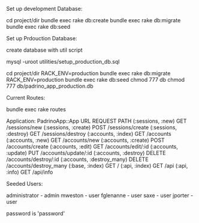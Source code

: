 Set up development Database:

cd project/dir
bundle exec rake db:create
bundle exec rake db:migrate
bundle exec rake db:seed



Set up Prdouction Database:

create database with util script

mysql -uroot utilities/setup_production_db.sql

cd project/dir
RACK_ENV=production bundle exec rake db:migrate
RACK_ENV=production bundle exec rake db:seed
chmod 777 db
chmod 777 db/padrino_app_production.db



Current Routes:

bundle exec rake routes

Application: PadrinoApp::App
    URL                           REQUEST  PATH
    (:sessions, :new)               GET    /sessions/new
    (:sessions, :create)           POST    /sessions/create
    (:sessions, :destroy)           GET    /sessions/destroy
    (:accounts, :index)             GET    /accounts
    (:accounts, :new)               GET    /accounts/new
    (:accounts, :create)           POST    /accounts/create
    (:accounts, :edit)              GET    /accounts/edit/:id
    (:accounts, :update)            PUT    /accounts/update/:id
    (:accounts, :destroy)         DELETE   /accounts/destroy/:id
    (:accounts, :destroy_many)    DELETE   /accounts/destroy_many
    (:base, :index)                 GET    /
    (:api, :index)                  GET    /api
    (:api, :info)                   GET    /api/info



Seeded Users:

administrator - admin
mweston - user
fglenanne - user
saxe - user
jporter - user

password is 'password'